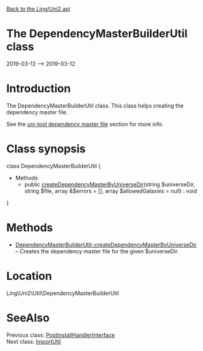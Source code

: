 [Back to the Ling/Uni2 api](https://github.com/lingtalfi/Uni2/blob/master/doc/api/Ling/Uni2.md)



The DependencyMasterBuilderUtil class
================
2019-03-12 --> 2019-03-12






Introduction
============

The DependencyMasterBuilderUtil class.
This class helps creating the dependency master file.

See the [uni-tool dependency master file](https://github.com/lingtalfi/Uni2/blob/master/README.md#the-dependency-master-file) section for more info.



Class synopsis
==============


class <span class="pl-k">DependencyMasterBuilderUtil</span>  {

- Methods
    - public [createDependencyMasterByUniverseDir](https://github.com/lingtalfi/Uni2/blob/master/doc/api/Ling/Uni2/Util/DependencyMasterBuilderUtil/createDependencyMasterByUniverseDir.md)(string $universeDir, string $file, array &$errors = [], array $allowedGalaxies = null) : void

}






Methods
==============

- [DependencyMasterBuilderUtil::createDependencyMasterByUniverseDir](https://github.com/lingtalfi/Uni2/blob/master/doc/api/Ling/Uni2/Util/DependencyMasterBuilderUtil/createDependencyMasterByUniverseDir.md) &ndash; Creates the dependency master file for the given $universeDir.





Location
=============
Ling\Uni2\Util\DependencyMasterBuilderUtil


SeeAlso
==============
Previous class: [PostInstallHandlerInterface](https://github.com/lingtalfi/Uni2/blob/master/doc/api/Ling/Uni2/PostInstall/Handler/PostInstallHandlerInterface.md)<br>Next class: [ImportUtil](https://github.com/lingtalfi/Uni2/blob/master/doc/api/Ling/Uni2/Util/ImportUtil.md)<br>
